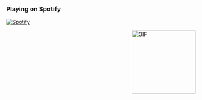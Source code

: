 

### Playing on Spotify

[![Spotify](https://novatorem.bgstatic.vercel.app/api/spotify)](https://open.spotify.com/user/6s6pbtefezpookh8gwnkko15v)

<img align="right" alt="GIF" height="170px" src="https://media.giphy.com/media/J5B1Y8QZnzXXbLQIBu/giphy.gif" />